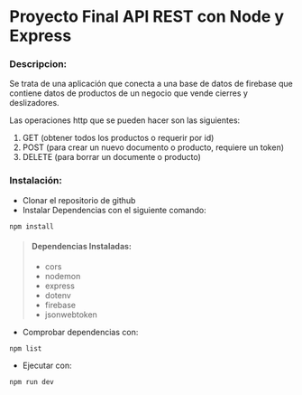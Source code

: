 # Proyecto Final API REST con Node y Express
### Descripcion:
Se trata de una aplicación que conecta a una base de datos de firebase que contiene datos de productos de un negocio que vende cierres y deslizadores.

Las operaciones http que se pueden hacer son las siguientes:

1. GET (obtener todos los productos o requerir por id)
2. POST (para crear un nuevo documento o producto, requiere un token)
3. DELETE (para borrar un documente o producto)

### Instalación:

- Clonar el repositorio de github
- Instalar Dependencias con el siguiente comando:
```
npm install
```
> #### Dependencias Instaladas:
> - cors
> - nodemon
> - express
> - dotenv
> - firebase
> - jsonwebtoken 

- Comprobar dependencias con:

```
npm list
```
- Ejecutar con:
```
npm run dev
```






